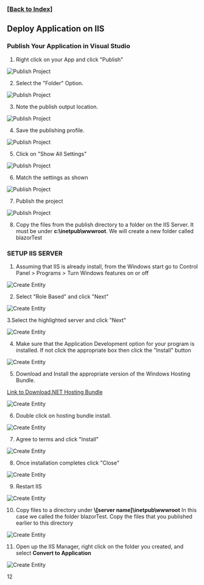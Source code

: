 ### [[Back to Index]](Index.MD)

## Deploy Application on IIS

### Publish Your Application in Visual Studio

1. Right click on your App and click "Publish"

![Publish Project](img/DeployIIS/10Publish.png)

2. Select the "Folder" Option.

![Publish Project](img/DeployIIS/11Folder.png)

3. Note the publish output location.

![Publish Project](img/DeployIIS/12PublishLocation.png)

4. Save the publishing profile.

![Publish Project](img/DeployIIS/13ProfileComplete.png)

5. Click on "Show All Settings"

![Publish Project](img/DeployIIS/14ShowAllSettings.png)

6. Match the settings as shown

![Publish Project](img/DeployIIS/15SetSettings.png)

7. Publish the project

![Publish Project](img/DeployIIS/16PublishProj.png)

8. Copy the files from the publish directory to a folder on the IIS Server. 
It must be under **c:\\inetpub\wwwroot**. We will create a new folder called blazorTest


### SETUP IIS SERVER

1. Assuming that IIS is already install, from the Windows start go to Control Panel > 
Programs > Turn Windows features on or off

![Create Entity](img/DeployIIS/01TurnOnFeatures.png)

2. Select "Role Based" and click "Next"

![Create Entity](img/DeployIIS/02RoleBased.png)

3.Select the highlighted server and click "Next"

![Create Entity](img/DeployIIS/03SelectServer.png)

4. Make sure that the Application Development option for your program is installed. If
not click the appropriate box then click the "Install" button

![Create Entity](img/DeployIIS/04DotNetExtensibility.png)

5. Download and Install the appropriate version of the Windows Hosting Bundle.

[Link to Download.NET Hosting Bundle](https://dotnet.microsoft.com/en-us/download/dotnet/thank-you/runtime-aspnetcore-6.0.16-windows-hosting-bundle-installer)

![Create Entity](img/DeployIIS/05DownloadHostingBundel.png)

6. Double click on hosting bundle install.

![Create Entity](img/DeployIIS/06ClickInstall.png)

7.  Agree to terms and click "Install"

![Create Entity](img/DeployIIS/07InstallBundle.png)

8.  Once installation completes click "Close"

![Create Entity](img/DeployIIS/08CompleteInstall.png)

9. Restart IIS

![Create Entity](img/DeployIIS/09RestartIIS.png)

10. Copy files to a directory under **\\[server name]\inetpub\wwwroot** In 
this case we called the folder blazorTest. Copy the files that you published 
earlier to this directory

![Create Entity](img/DeployIIS/17CopyFiles.png)

11. Open up the IIS Manager, right click on the folder you created, and
select **Convert to Application**

![Create Entity](img/DeployIIS/18ConvertToApplication.png)

12
